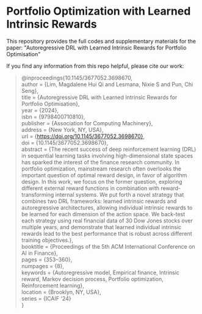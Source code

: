# Portfolio Optimization with Learned Intrinsic Rewards

This repository provides the full codes and supplementary materials for the paper: "Autoregressive DRL with Learned Intrinsic Rewards for Portfolio Optimisation"

If you find any information from this repo helpful, please cite our work: </h6>
> @inproceedings{10.1145/3677052.3698670, <br>
author = {Lim, Magdalene Hui Qi and Lesmana, Nixie S and Pun, Chi Seng}, <br>
title = {Autoregressive DRL with Learned Intrinsic Rewards for Portfolio Optimisation}, <br>
year = {2024}, <br>
isbn = {9798400710810}, <br>
publisher = {Association for Computing Machinery}, <br>
address = {New York, NY, USA}, <br>
url = {https://doi.org/10.1145/3677052.3698670}, <br>
doi = {10.1145/3677052.3698670}, <br>
abstract = {The recent success of deep reinforcement learning (DRL) in sequential learning tasks involving high-dimensional state spaces has sparked the interest of the finance research community. In portfolio optimization, mainstream research often overlooks the important question of optimal reward design, in favor of algorithm design. In this work, we focus on the former question, exploring different external reward functions in combination with reward-transforming internal systems. We put forth a novel strategy that combines two DRL frameworks: learned intrinsic rewards and autoregressive architectures, allowing individual intrinsic rewards to be learned for each dimension of the action space. We back-test each strategy using real financial data of 30 Dow Jones stocks over multiple years, and demonstrate that learned individual intrinsic rewards lead to the best performance that is robust across different training objectives.}, <br>
booktitle = {Proceedings of the 5th ACM International Conference on AI in Finance}, <br>
pages = {353–360}, <br>
numpages = {8}, <br>
keywords = {Autoregressive model, Empirical finance, Intrinsic reward, Markov decision process, Portfolio optimization, Reinforcement learning}, <br>
location = {Brooklyn, NY, USA}, <br>
series = {ICAIF '24} <br>
}



